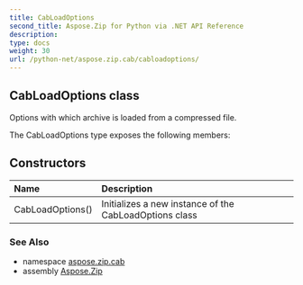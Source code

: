 ```yaml
---
title: CabLoadOptions
second_title: Aspose.Zip for Python via .NET API Reference
description: 
type: docs
weight: 30
url: /python-net/aspose.zip.cab/cabloadoptions/
---
```


## CabLoadOptions class

Options with which archive is loaded from a compressed file.

The CabLoadOptions type exposes the following members:
## Constructors
| Name | Description |
| :- | :- |
|CabLoadOptions()|Initializes a new instance of the CabLoadOptions class|

### See Also

* namespace [aspose.zip.cab](/zip/python-net/aspose.zip.cab/)
* assembly [Aspose.Zip](/zip/python-net/)


